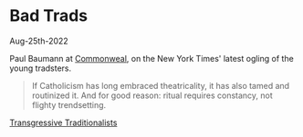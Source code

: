 # Bad Trads

Aug-25th-2022

Paul Baumann at [Commonweal](www.commonweal.com), on the New York Times' latest ogling of the young tradsters.

> 	If Catholicism has long embraced theatricality, it has also tamed and routinized it. And for good reason: ritual requires constancy, not flighty trendsetting.

[Transgressive Traditionalists](https://www.commonwealmagazine.org/transgressive-traditionalists)